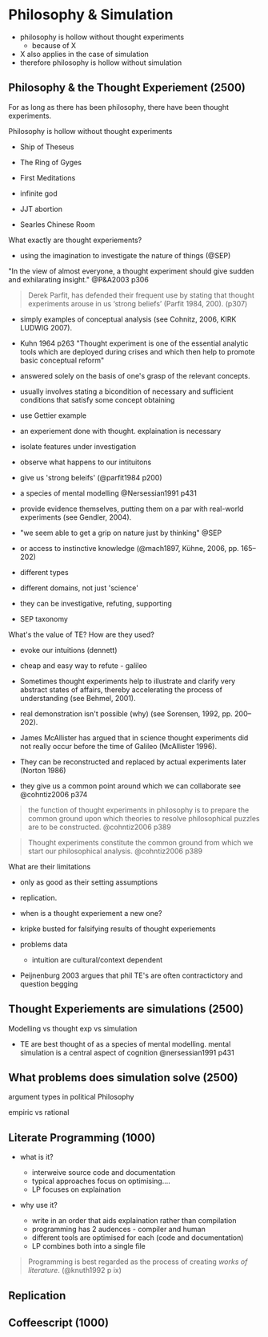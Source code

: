 # Philosophy & Simulation

- philosophy is hollow without thought experiments
  - because of X
- X also applies in the case of simulation
- therefore philosophy is hollow without simulation

## Philosophy & the Thought Experiement (2500)

For as long as there has been philosophy, there have been thought experiments.  

Philosophy is hollow without thought experiments



  - Ship of Theseus
  - The Ring of Gyges

  - First Meditations
  - infinite god

  - JJT abortion
  - Searles Chinese Room

What exactly are thought experiements?

  - using the imagination to investigate the nature of things (@SEP)

  "In the view of almost everyone, a thought experiment should give sudden and exhilarating insight." @P&A2003 p306

  > Derek Parfit, has defended their frequent use by stating that thought experiments arouse in us ‘strong beliefs’ (Parfit 1984, 200). (p307)

  - simply examples of conceptual analysis (see Cohnitz, 2006, KIRK LUDWIG 2007).
  - Kuhn 1964 p263 "Thought experiment is one of the essential analytic tools which are deployed during crises and which then help to promote basic conceptual reform"
  - answered solely on the basis of one's grasp of the relevant concepts.
  - usually involves stating a bicondition of necessary and sufficient conditions that satisfy some concept obtaining
  - use Gettier example

  - an experiement done with thought. explaination is necessary
  - isolate features under investigation
  - observe what happens to our intituitons
  - give us 'strong beleifs' (@parfit1984 p200)

  - a species of mental modelling @Nersessian1991 p431

  - provide evidence themselves, putting them on a par with real-world experiments (see Gendler, 2004).
  - "we seem able to get a grip on nature just by thinking" @SEP
  - or access to instinctive knowledge (@mach1897, Kühne, 2006, pp. 165–202)

  - different types
  - different domains, not just 'science'
  - they can be investigative, refuting, supporting
  - SEP taxonomy

What's the value of TE? How are they used?

  - evoke our intuitions (dennett)
  - cheap and easy way to refute - galileo

  - Sometimes thought experiments help to illustrate and clarify very abstract states of affairs, thereby accelerating the process of understanding (see Behmel, 2001). 

  - real demonstration isn't possible (why) (see Sorensen, 1992, pp. 200–202).
  - James McAllister has argued that in science thought experiments did not really occur before the time of Galileo (McAllister 1996).
  - They can be reconstructed and replaced by actual experiments later (Norton 1986)

  - they give us a common point around which we can collaborate see @cohntiz2006 p374

> the function of thought experiments in philosophy is to prepare the common ground upon which theories to resolve philosophical puzzles are to be constructed. @cohntiz2006 p389

> Thought experiments constitute the common ground from which we start our philosophical analysis. @cohntiz2006 p389

What are their limitations

  - only as good as their setting assumptions
  
  - replication. 
  - when is a thought experiement a new one?
  - kripke busted for falsifying results of thought experiements
  
  - problems data 
    - intuition are cultural/context dependent

  - Peijnenburg 2003 argues that phil TE's are often contractictory and question begging

## Thought Experiements are simulations (2500)

Modelling vs thought exp vs simulation

- TE are best thought of as a species of mental modelling.  mental simulation is a central aspect of cognition @nersessian1991 p431

## What problems does simulation solve (2500)

argument types in political Philosophy

empiric vs rational

## Literate Programming (1000)

- what is it?
  - interweive source code and documentation
  - typical approaches focus on optimising....
  - LP focuses on explaination

- why use it?
  - write in an order that aids explaination rather than compilation
  - programming has 2 audences - compiler and human
  - different tools are optimised for each (code and documentation)
  - LP combines both into a single file 

> Programming is best regarded as the process of creating _works of literature_. (@knuth1992 p ix)

## Replication

## Coffeescript (1000)

